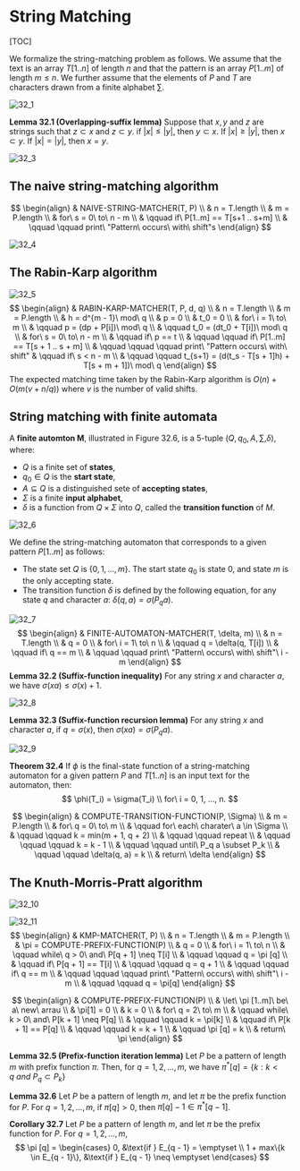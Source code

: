 # String Matching

[TOC]



We formalize the string-matching problem as follows. We assume that the text is an array $T[1..n]$ of length $n$ and that the pattern is an array $P[1..m]$ of length $m \leq n$. We further assume that the elements of $P$ and $T$ are characters drawn from a finite alphabet $\sum$.

![32_1](res/32_1.png)

**Lemma 32.1 (Overlapping-suffix lemma)** Suppose that $x, y$ and $z$ are strings such that $z \subset x$ and $z \subset y$. if $|x| \leq |y|$, then $y \subset x$. If $|x| \geq |y|$, then $x \subset y$. If $|x| = |y|$, then $x = y$.

![32_3](res/32_3.png)



## The naive string-matching algorithm

$$
\begin{align}
& NAIVE-STRING-MATCHER(T, P) \\
& n = T.length \\
& m = P.length \\
& for\ s = 0\ to\ n - m \\
& \qquad if\ P[1..m] == T[s+1 .. s+m] \\
& \qquad \qquad print\ "Pattern\ occurs\ with\ shift"s
\end{align}
$$

![32_4](res/32_4.png)



## The Rabin-Karp algorithm

![32_5](res/32_5.png)
$$
\begin{align}
& RABIN-KARP-MATCHER(T, P, d, q) \\
& n = T.length \\
& m = P.length \\
& h = d^{m - 1}\ mod\ q \\
& p = 0 \\
& t_0 = 0 \\
& for\ i = 1\ to\ m \\
& \qquad p = (dp + P[i])\ mod\ q \\
& \qquad t_0 = (dt_0 + T[i])\ mod\ q \\
& for\ s = 0\ to\ n - m \\
& \qquad if\ p == t \\
& \qquad \qquad if\ P[1..m] == T[s + 1 .. s + m] \\
& \qquad \qquad \qquad print\ "Pattern occurs\ with\ shift"
& \qquad if\ s < n - m \\
& \qquad \qquad t_{s+1} = (d(t_s - T[s + 1]h) + T[s + m + 1])\ mod\ q
\end{align}
$$
The expected matching time taken by the Rabin-Karp algorithm is $O(n) + O(m(v + n/q))$ where $v$ is the number of valid shifts.



## String matching with finite automata

A **finite automton M**, illustrated in Figure 32.6, is a 5-tuple $(Q, q_0, A, \sum, \delta)$, where:

- $Q$ is a finite set of **states**,
- $q_0 \in Q$ is the **start state**,
- $A \subseteq Q$ is a distinguished sete of **accepting states**,
- $\Sigma$ is a finite **input alphabet**,
- $\delta$ is a function from $Q \times \Sigma$ into $Q$, called the **transition function** of $M$.

![32_6](res/32_6.png)

We define the string-matching automaton that corresponds to a given pattern $P[1..m]$ as follows:

- The state set $Q$ is $\{0, 1, ..., m\}$. The start state $q_0$ is state 0, and state $m$ is the only accepting state.
- The transition function $\delta$ is defined by the following equation, for any state $q$ and character $a$: $\delta(q, a) = \sigma(P_q a)$.

![32_7](res/32_7.png)
$$
\begin{align}
& FINITE-AUTOMATON-MATCHER(T, \delta, m) \\
& n = T.length \\
& q = 0 \\
& for\ i = 1\ to\ n \\
& \qquad q = \delta(q, T[i]) \\
& \qquad if\ q == m \\
& \qquad \qquad print\ "Pattern\ occurs\ with\ shift"\ i - m
\end{align}
$$
**Lemma 32.2 (Suffix-function inequality)** For any string $x$ and character $a$, we have $\sigma(xa) \leq \sigma(x) + 1$.

![32_8](res/32_8.png)

**Lemma 32.3 (Suffix-function recursion lemma)** For any string $x$ and character $a$, if $q = \sigma(x)$, then $\sigma(xa) = \sigma(P_q a)$.

![32_9](res/32_9.png)

**Theorem 32.4** If $\phi$ is the final-state function of a string-matching automaton for a given pattern $P$ and $T[1..n]$ is an input text for the automaton, then:
$$
\phi(T_i) = \sigma(T_i) \\
for\ i = 0, 1, ..., n.
$$

$$
\begin{align}
& COMPUTE-TRANSITION-FUNCTION(P, \Sigma) \\
& m = P.length \\
& for\ q = 0\ to\ m \\
& \qquad for\ each\ charater\ a \in \Sigma \\
& \qquad \qquad k = min(m + 1, q + 2) \\
& \qquad \qquad repeat \\
& \qquad \qquad \qquad k = k - 1 \\
& \qquad \qquad until\ P_q a \subset P_k \\
& \qquad \qquad \delta(q, a) = k \\
& return\ \delta
\end{align}
$$



## The Knuth-Morris-Pratt algorithm

![32_10](res/32_10.png)

![32_11](res/32_11.png)
$$
\begin{align}
& KMP-MATCHER(T, P) \\
& n = T.length \\
& m = P.length \\
& \pi = COMPUTE-PREFIX-FUNCTION(P) \\
& q = 0 \\
& for\ i = 1\ to\ n \\
& \qquad while\ q > 0\ and\ P[q + 1] \neq T[i] \\
& \qquad \qquad q = \pi [q] \\
& \qquad if\ P[q + 1] == T[i] \\
& \qquad \qquad q = q + 1 \\
& \qquad \qquad if\ q == m \\
& \qquad \qquad \qquad print\ "Pattern\ occurs\ with\ shift"\ i - m \\
& \qquad \qquad q = \pi[q]
\end{align}
$$

$$
\begin{align}
& COMPUTE-PREFIX-FUNCTION(P) \\
& \let\ \pi [1..m]\ be\ a\ new\ arrau \\
& \pi[1] = 0 \\
& k = 0 \\
& for\ q = 2\ to\ m \\
& \qquad while\ k > 0\ and\ P[k + 1] \neq P[q] \\
& \qquad \qquad k = \pi[k] \\
& \qquad if\ P[k + 1] == P[q] \\
& \qquad \qquad k = k + 1 \\
& \qquad \pi [q] = k \\
& return\ \pi
\end{align}
$$

**Lemma 32.5 (Prefix-function iteration lemma)** Let $P$ be a pattern of length $m$ with prefix function $\pi$. Then, for $q = 1, 2, ..., m$, we have $\pi ^ {*} [q] = \{k: k < q\ and\ P_q \subset P_k\}$

**Lemma 32.6** Let $P$ be a pattern of length $m$, and let $\pi$ be the prefix function for $P$. For $q = 1, 2, ..., m$, if $\pi [q] > 0$, then $\pi [q] - 1 \in \pi^{*}[q - 1]$.

**Corollary 32.7** Let $P$ be a pattern of length $m$, and let $\pi$ be the prefix function for $P$. For $q = 1, 2, ..., m$,
$$
\pi [q] = 
\begin{cases}
0, &\text{if } E_{q - 1} = \emptyset \\
1 + max\{k \in E_{q - 1}\}, &\text{if } E_{q - 1} \neq \emptyset
\end{cases}
$$
